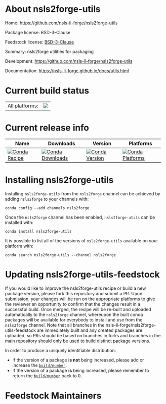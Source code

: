 About nsls2forge-utils
======================

Home: https://github.com/nsls-ii-forge/nsls2forge-utils

Package license: BSD-3-Clause

Feedstock license: [BSD-3-Clause](https://github.com/nsls-ii-forge/nsls2forge-utils-feedstock/blob/master/LICENSE.txt)

Summary: nsls2forge utilities for packaging

Development: https://github.com/nsls-ii-forge/nsls2forge-utils

Documentation: https://nsls-ii-forge.github.io/docs/utils.html

Current build status
====================


<table><tr><td>All platforms:</td>
    <td>
      <a href="https://dev.azure.com/nsls2forge/nsls2forge/_build/latest?definitionId=209&branchName=master">
        <img src="https://dev.azure.com/nsls2forge/nsls2forge/_apis/build/status/nsls2forge-utils-feedstock?branchName=master">
      </a>
    </td>
  </tr>
</table>

Current release info
====================

| Name | Downloads | Version | Platforms |
| --- | --- | --- | --- |
| [![Conda Recipe](https://img.shields.io/badge/recipe-nsls2forge--utils-green.svg)](https://anaconda.org/nsls2forge/nsls2forge-utils) | [![Conda Downloads](https://img.shields.io/conda/dn/nsls2forge/nsls2forge-utils.svg)](https://anaconda.org/nsls2forge/nsls2forge-utils) | [![Conda Version](https://img.shields.io/conda/vn/nsls2forge/nsls2forge-utils.svg)](https://anaconda.org/nsls2forge/nsls2forge-utils) | [![Conda Platforms](https://img.shields.io/conda/pn/nsls2forge/nsls2forge-utils.svg)](https://anaconda.org/nsls2forge/nsls2forge-utils) |

Installing nsls2forge-utils
===========================

Installing `nsls2forge-utils` from the `nsls2forge` channel can be achieved by adding `nsls2forge` to your channels with:

```
conda config --add channels nsls2forge
```

Once the `nsls2forge` channel has been enabled, `nsls2forge-utils` can be installed with:

```
conda install nsls2forge-utils
```

It is possible to list all of the versions of `nsls2forge-utils` available on your platform with:

```
conda search nsls2forge-utils --channel nsls2forge
```




Updating nsls2forge-utils-feedstock
===================================

If you would like to improve the nsls2forge-utils recipe or build a new
package version, please fork this repository and submit a PR. Upon submission,
your changes will be run on the appropriate platforms to give the reviewer an
opportunity to confirm that the changes result in a successful build. Once
merged, the recipe will be re-built and uploaded automatically to the
`nsls2forge` channel, whereupon the built conda packages will be available for
everybody to install and use from the `nsls2forge` channel.
Note that all branches in the nsls-ii-forge/nsls2forge-utils-feedstock are
immediately built and any created packages are uploaded, so PRs should be based
on branches in forks and branches in the main repository should only be used to
build distinct package versions.

In order to produce a uniquely identifiable distribution:
 * If the version of a package **is not** being increased, please add or increase
   the [``build/number``](https://docs.conda.io/projects/conda-build/en/latest/resources/define-metadata.html#build-number-and-string).
 * If the version of a package **is** being increased, please remember to return
   the [``build/number``](https://docs.conda.io/projects/conda-build/en/latest/resources/define-metadata.html#build-number-and-string)
   back to 0.

Feedstock Maintainers
=====================


